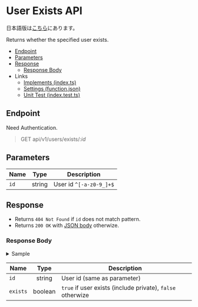 # User Exists API

日本語版は[こちら](./README-ja.md)にあります。

Returns whether the specified user exists.

- [Endpoint](#endpoint)
- [Parameters](#parameters)
- [Response](#response)
  - [Response Body](#response-body)
- Links
  - [Implements (index.ts)](index.ts)
  - [Settings (function.json)](function.json)
  - [Unit Test (index.test.ts)](index.test.ts)

## Endpoint

Need Authentication.

> GET api/v1/users/exists/*:id*

## Parameters

|Name|Type|Description|
|----|:--:|-----------|
|`id`|string|User id `^[-a-z0-9_]+$`|

## Response

- Returns `404 Not Found` if `id` does not match pattern.
- Returns `200 OK` with [JSON body](#response-body) otherwize.

### Response Body

<details>
  <summary>Sample</summary>

```json
{
  "id": "afro0001",
  "exists": true
}
```

</details>

|Name|Type|Description|
|----|:--:|-----------|
|`id`|string|User id (same as parameter)|
|`exists`|boolean|`true` if user exists (include private), `false` otherwize|
